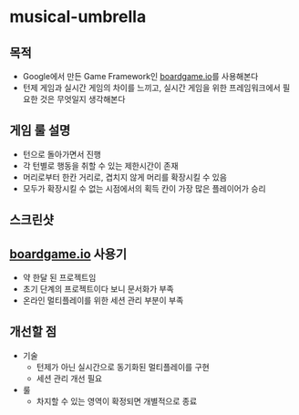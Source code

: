 # musical-umbrella

## 목적
* Google에서 만든 Game Framework인 [boardgame.io](https://boardgame.io)를 사용해본다
* 턴제 게임과 실시간 게임의 차이를 느끼고, 실시간 게임을 위한 프레임워크에서 필요한 것은 무엇일지 생각해본다

## 게임 룰 설명
* 턴으로 돌아가면서 진행
* 각 턴별로 행동을 취할 수 있는 제한시간이 존재
* 머리로부터 한칸 거리로, 겹치지 않게 머리를 확장시킬 수 있음
* 모두가 확장시킬 수 없는 시점에서의 획득 칸이 가장 많은 플레이어가 승리

## 스크린샷

## [boardgame.io](https://boardgame.io) 사용기
* 약 한달 된 프로젝트임
* 초기 단계의 프로젝트이다 보니 문서화가 부족
* 온라인 멀티플레이를 위한 세션 관리 부분이 부족

## 개선할 점
* 기술
    * 턴제가 아닌 실시간으로 동기화된 멀티플레이를 구현
    * 세션 관리 개선 필요
* 룰
    * 차지할 수 있는 영역이 확정되면 개별적으로 종료
